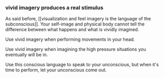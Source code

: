 ### vivid imagery produces a real stimulus

As said before, [[visualization and feel imagery is the language of the subconscious]]. Your self-image and physical body cannot tell the difference between what happens and what is vividly imagined. 

Use vivid imagery when performing movements in your head.

Use vivid imagery when imagining the high pressure situations you eventually will be in.

Use this conscious language to speak to your unconscious, but when it's time to perform, let your unconscious come out.

